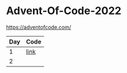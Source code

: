 # Advent-Of-Code-2022
https://adventofcode.com/

| Day  | Code |
| ------------- | ------------- |
| 1  | [link](Day01/day1.py) |
| 2  |   |
